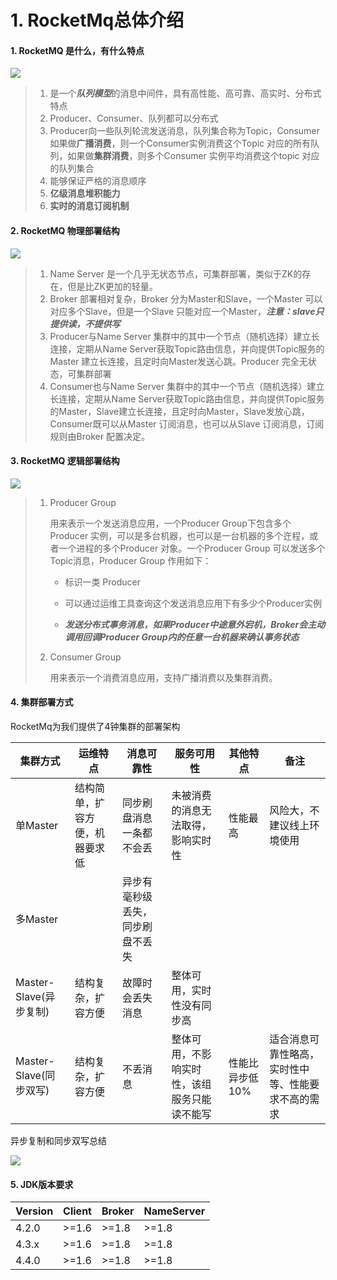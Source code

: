 # 1. RocketMq总体介绍

#### 1. RocketMQ 是什么，有什么特点

![](http://15878290.s21i.faiusr.com/2/ABUIABACGAAgyOqq4gUogs2-7wUw8Qc43wQ.jpg)

>1. 是一个***队列模型***的消息中间件，具有高性能、高可靠、高实时、分布式特点
>2. Producer、Consumer、队列都可以分布式
>3. Producer向一些队列轮流发送消息，队列集合称为Topic，Consumer 如果做**广播消费**，则一个Consumer实例消费这个Topic 对应的所有队列，如果做**集群消费**，则多个Consumer 实例平均消费这个topic 对应的队列集合
>4. 能够保证严格的消息顺序
>5. **亿级消息堆积能力**
>6. **实时的消息订阅机制**

#### 2. RocketMQ 物理部署结构

![](http://15878290.s21i.faiusr.com/2/ABUIABACGAAgrOuq4gUojI74xAUwwwg45gQ.jpg)

>1. Name Server 是一个几乎无状态节点，可集群部署，类似于ZK的存在，但是比ZK更加的轻量。
>2. Broker 部署相对复杂，Broker 分为Master和Slave，一个Master 可以对应多个Slave，但是一个Slave 只能对应一个Master，***注意：slave只提供读，不提供写***
>3. Producer与Name Server 集群中的其中一个节点（随机选择）建立长连接，定期从Name Server获取Topic路由信息，并向提供Topic服务的Master 建立长连接，且定时向Master发送心跳。Producer 完全无状态，可集群部署
>4. Consumer也与Name Server 集群中的其中一个节点（随机选择）建立长连接，定期从Name Server获取Topic路由信息，并向提供Topic服务的Master，Slave建立长连接，且定时向Master，Slave发放心跳，Consumer既可以从Master 订阅消息，也可以从Slave 订阅消息，订阅规则由Broker 配置决定。

#### 3. RocketMQ 逻辑部署结构

![](http://15878290.s21i.faiusr.com/2/ABUIABACGAAgwfOq4gUo05HAvQcwqQg4zAQ.jpg)

> 1. Producer Group
>
>    用来表示一个发送消息应用，一个Producer Group下包含多个Producer 实例，可以是多台机器，也可以是一台机器的多个迕程，或者一个进程的多个Producer 对象。一个Producer Group 可以发送多个Topic消息，Producer Group 作用如下：
>
>    - 标识一类  Producer
>
>    - 可以通过运维工具查询这个发送消息应用下有多少个Producer实例
>
>    - ***发送分布式事务消息，如果Producer中途意外宕机，Broker会主动调用回调Producer Group内的任意一台机器来确认事务状态***
>
> 2. Consumer Group
>
>    用来表示一个消费消息应用，支持广播消费以及集群消费。

#### 4. 集群部署方式

RocketMq为我们提供了4钟集群的部署架构

| 集群方式               | 运维特点                       | 消息可靠性                       | 服务可用性                                   | 其他特点        | 备注                                               |
| ---------------------- | ------------------------------ | -------------------------------- | -------------------------------------------- | --------------- | -------------------------------------------------- |
| 单Master               | 结构简单，扩容方便，机器要求低 | 同步刷盘消息一条都不会丢         | 未被消费的消息无法取得，影响实时性           | 性能最高        | 风险大，不建议线上环境使用                         |
| 多Master               |                                | 异步有毫秒级丢失，同步刷盘不丢失 |                                              |                 |                                                    |
| Master-Slave(异步复制) | 结构复杂，扩容方便             | 故障时会丢失消息                 | 整体可用，实时性没有同步高                   |                 |                                                    |
| Master-Slave(同步双写) | 结构复杂，扩容方便             | 不丢消息                         | 整体可用，不影响实时性，该组服务只能读不能写 | 性能比异步低10% | 适合消息可靠性略高，实时性中等、性能要求不高的需求 |

异步复制和同步双写总结

![](http://15878290.s21i.faiusr.com/2/ABUIABACGAAg67S14gUo24jTCTDXAzibAg.jpg)

#### 5. JDK版本要求

| Version | Client | Broker | NameServer |
| ------- | ------ | ------ | ---------- |
| 4.2.0   | >=1.6  | >=1.8  | >=1.8      |
| 4.3.x   | >=1.6  | >=1.8  | >=1.8      |
| 4.4.0   | >=1.6  | >=1.8  | >=1.8      |

